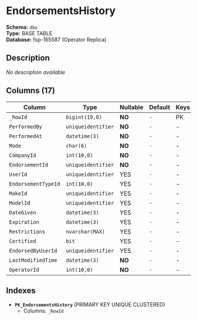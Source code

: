 # EndorsementsHistory

**Schema:** `dbo`  
**Type:** BASE TABLE  
**Database:** fsp-165587 (Operator Replica)

## Description

*No description available*

## Columns (17)

| Column | Type | Nullable | Default | Keys | Description |
|--------|------|----------|---------|------|-------------|
| `_RowId` | `bigint(19,0)` | **NO** | `-` | PK | - |
| `PerformedBy` | `uniqueidentifier` | **NO** | `-` | - | - |
| `PerformedAt` | `datetime(3)` | **NO** | `-` | - | - |
| `Mode` | `char(6)` | **NO** | `-` | - | - |
| `CompanyId` | `int(10,0)` | **NO** | `-` | - | - |
| `EndorsementId` | `uniqueidentifier` | **NO** | `-` | - | - |
| `UserId` | `uniqueidentifier` | YES | `-` | - | - |
| `EndorsementTypeId` | `int(10,0)` | YES | `-` | - | - |
| `MakeId` | `uniqueidentifier` | YES | `-` | - | - |
| `ModelId` | `uniqueidentifier` | YES | `-` | - | - |
| `DateGiven` | `datetime(3)` | YES | `-` | - | - |
| `Expiration` | `datetime(3)` | YES | `-` | - | - |
| `Restrictions` | `nvarchar(MAX)` | YES | `-` | - | - |
| `Certified` | `bit` | YES | `-` | - | - |
| `EndorsedByUserId` | `uniqueidentifier` | YES | `-` | - | - |
| `LastModifiedTime` | `datetime(3)` | **NO** | `-` | - | - |
| `OperatorId` | `int(10,0)` | **NO** | `-` | - | - |

## Indexes

- **`PK_EndorsementsHistory`** (PRIMARY KEY UNIQUE CLUSTERED)
  - Columns: `_RowId`
